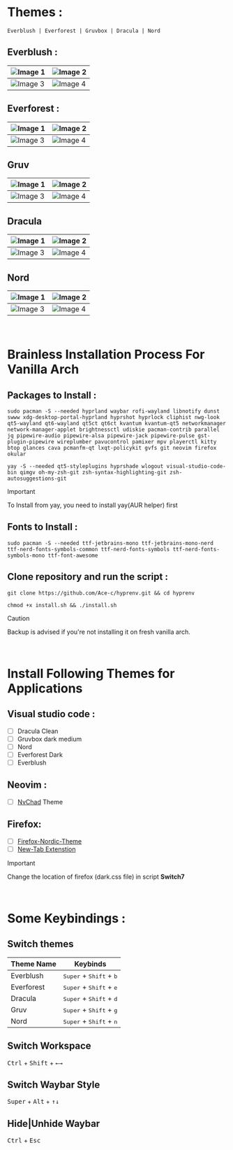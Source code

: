 
# Themes :

    Everblush | Everforest | Gruvbox | Dracula | Nord 


## Everblush :
| ![Image 1](https://github.com/user-attachments/assets/a7dc23e9-0822-4f89-90e7-7ff89b3ccf39) | ![Image 2](https://github.com/user-attachments/assets/b6e04005-c198-4102-b6a7-938b2fb745fd) |
|---|---|
| ![Image 3](https://github.com/user-attachments/assets/1b1b16ca-fc91-464f-a8c7-a817f47311ea) | ![Image 4](https://github.com/user-attachments/assets/9fa67aba-c5be-46b7-94da-d241ddd261aa) |

## Everforest :
| ![Image 1](https://github.com/user-attachments/assets/39cb7078-40be-43b1-b2df-ded0f0274e71) | ![Image 2](https://github.com/user-attachments/assets/e0a8e05b-2bcf-479e-a0e8-5df6e60dd9e8) |
|---|---|
| ![Image 3](https://github.com/user-attachments/assets/46cc62e4-c63f-43bf-a190-e34d9c417f9a) | ![Image 4](https://github.com/user-attachments/assets/21c1e881-44ee-4d04-ba11-661bb1a72ed9) |

## Gruv
| ![Image 1](https://github.com/user-attachments/assets/e2af208f-479e-4f1d-a44c-9617bd6783d1) | ![Image 2](https://github.com/user-attachments/assets/e2c2c4e0-e7e4-4185-a5e7-b5762a1d56fe) |
|---|---|
| ![Image 3](https://github.com/user-attachments/assets/30fa3c33-3587-4cf1-b870-914550cc2877) | ![Image 4](https://github.com/user-attachments/assets/06989278-ec35-45a4-9a61-7f1f5c9b8a27) |

## Dracula
| ![Image 1](https://github.com/user-attachments/assets/7fb2f079-492f-4c61-a927-3bf2498ca119) | ![Image 2](https://github.com/user-attachments/assets/1a91f670-ca3f-4a73-8e5d-fbdd92b741af) |
|---|---|
| ![Image 3](https://github.com/user-attachments/assets/c418ee5a-b366-4b3f-b563-149421429fb6) | ![Image 4](https://github.com/user-attachments/assets/99cb47a7-4c76-4ca8-a1b3-86dbadfd817d) |

## Nord
| ![Image 1](https://github.com/user-attachments/assets/6580fc9c-0d58-41b6-8d78-8c25e24cd674) | ![Image 2](https://github.com/user-attachments/assets/064ac630-5edd-462b-86a1-e942ec4b57b9) |
|---|---|
| ![Image 3](https://github.com/user-attachments/assets/c1c94429-b722-4ca6-8963-63aaa1c78e14) | ![Image 4](https://github.com/user-attachments/assets/1b82d660-19f8-407d-9088-85604d0a4592) |


&nbsp;



# Brainless Installation Process For Vanilla Arch

## Packages to Install :
```
sudo pacman -S --needed hyprland waybar rofi-wayland libnotify dunst swww xdg-desktop-portal-hyprland hyprshot hyprlock cliphist nwg-look qt5-wayland qt6-wayland qt5ct qt6ct kvantum kvantum-qt5 networkmanager network-manager-applet brightnessctl udiskie pacman-contrib parallel jq pipewire-audio pipewire-alsa pipewire-jack pipewire-pulse gst-plugin-pipewire wireplumber pavucontrol pamixer mpv playerctl kitty btop glances cava pcmanfm-qt lxqt-policykit gvfs git neovim firefox okular
```
```
yay -S --needed qt5-styleplugins hyprshade wlogout visual-studio-code-bin qimgv oh-my-zsh-git zsh-syntax-highlighting-git zsh-autosuggestions-git
```
> [!important]
> To Install from yay, you need to install yay(AUR helper) first

## Fonts to Install :

    sudo pacman -S --needed ttf-jetbrains-mono ttf-jetbrains-mono-nerd ttf-nerd-fonts-symbols-common ttf-nerd-fonts-symbols ttf-nerd-fonts-symbols-mono ttf-font-awesome


## Clone repository and run the script :

```
git clone https://github.com/Ace-c/hyprenv.git && cd hyprenv
```
```
chmod +x install.sh && ./install.sh
```
> [!CAUTION]
> Backup is advised if you're not installing it on fresh vanilla arch.


&nbsp;

# Install Following Themes for Applications 

## Visual studio code :
- [ ] Dracula Clean
- [ ] Gruvbox dark medium
- [ ] Nord
- [ ] Everforest Dark
- [ ] Everblush

## Neovim :
- [ ] [NvChad](https://nvchad.com/docs/quickstart/install) Theme

## Firefox:
- [ ] [Firefox-Nordic-Theme](https://github.com/EliverLara/firefox-nordic-theme)
- [ ] [New-Tab Extenstion](https://addons.mozilla.org/en-US/firefox/addon/nighttab/)

> [!IMPORTANT]
> Change the location of firefox (dark.css file) in script **Switch7**


&nbsp;
# Some Keybindings :

## Switch themes 
     
|  Theme Name    |Keybinds                                              |
|----------------|------------------------------------------------------|
|Everblush       | <kbd>Super</kbd> + <kbd>Shift</kbd> + <kbd>b</kbd>   |     
|Everforest      | <kbd>Super</kbd> + <kbd>Shift</kbd> + <kbd>e</kbd>   |                     
|Dracula         | <kbd>Super</kbd> + <kbd>Shift</kbd> + <kbd>d</kbd>   |
|Gruv            | <kbd>Super</kbd> + <kbd>Shift</kbd> + <kbd>g</kbd>   |
|Nord            | <kbd>Super</kbd> + <kbd>Shift</kbd> + <kbd>n</kbd>   |


## Switch Workspace 
<kbd>Ctrl</kbd> + <kbd>Shift</kbd> + <kbd>←</kbd><kbd>→</kbd>

## Switch Waybar Style 

<kbd>Super</kbd> + <kbd>Alt</kbd> + <kbd>↑</kbd><kbd>↓</kbd>

## Hide|Unhide Waybar 

<kbd>Ctrl</kbd> + <kbd>Esc</kbd>

&nbsp;
